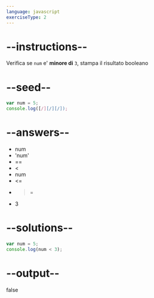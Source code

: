 ```yaml
---
language: javascript
exerciseType: 2
---
```


# --instructions--

Verifica se `num` e' **minore di** `3`, stampa il risultato booleano

# --seed--

```javascript
var num = 5;
console.log([/][/][/]);
```

# --answers--

- num 
- 'num' 
- == 
- < 
- num 
- <= 
- >= 
- 3

# --solutions--

```javascript
var num = 5;
console.log(num < 3);
```

# --output--

false
